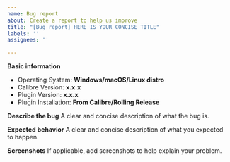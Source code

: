 ```yaml
---
name: Bug report
about: Create a report to help us improve
title: "[Bug report] HERE IS YOUR CONCISE TITLE"
labels: ''
assignees: ''

---
```


**Basic information**

* Operating System: **Windows/macOS/Linux distro**
* Calibre Version: **x.x.x**
* Plugin Version: **x.x.x**
* Plugin Installation: **From Calibre/Rolling Release**

**Describe the bug**
A clear and concise description of what the bug is.

**Expected behavior**
A clear and concise description of what you expected to happen.

**Screenshots**
If applicable, add screenshots to help explain your problem.

